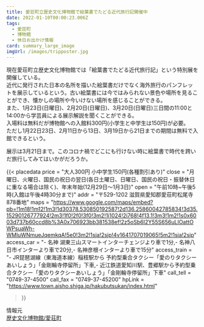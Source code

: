 ```yaml
---
title: 愛荘町立歴史文化博物館で絵葉書でたどる近代旅行記開催中
date: 2022-01-10T00:00:23.006Z
tags:
  - 愛荘町
  - 博物館
  - 休日お出かけ情報
card: summary_large_image
imgUrl: /images/tripposter.jpg
---
```

現在愛荘町立歴史文化博物館では「絵葉書でたどる近代旅行記」という特別展を開催している。  
近代に発行された日本の名所を描いた絵葉書だけでなく海外旅行のパンフレットを展示しているという。古い絵葉書には今ではみられない景色や場所を見ることができ、懐かしの場所や今いけない場所を感じることができる。  
また、1月23日(日曜日)、2月20日(日曜日)、3月20日(日曜日)三日間の11:00と14:00から学芸員による展示解説を聞くことができる。  
入場料は無料だが博物館への入館料300円(小学生と中学生は150円)が必要。  
ただし1月22日23日、2月11日から13日、3月19日から21日までの期間は無料で入館できるという。

展示は3月21日まで。このコロナ禍でどこにも行けない時に絵葉書で時代を跨いだ旅行してみてはいかがだろうか。

{{<
  placedata 
    price = "大人300円 小中学生150円(各種割引あり)"
    close = "月曜日、火曜日、国民の祝日の翌日(各日土曜日、日曜日、国民の祝日・振替休日に重なる場合は除く)、年末年始(12月29日～1月3日)"
    open = "午前10時~午後5時(入館は午後4時30分まで)"
    addr = "〒529-1202 滋賀県愛知郡愛荘町松尾寺878番地"
    maps = "https://www.google.com/maps/embed?pb=!1m18!1m12!1m3!1d30378.530850192587!2d136.25860042785834!3d35.15290126777924!2m3!1f0!2f0!3f0!3m2!1i1024!2i768!4f13.1!3m3!1m2!1s0x6003d737b60ccd8b%3A0x706923bb381538ef!2z5oSb6I2Y55S656uLIOattOWPsuaWh-WMluWNmueJqemkqA!5e0!3m2!1sja!2sjp!4v1641707019065!5m2!1sja!2sjp"
    access_car = "- 名神 湖東三山スマートインターチェンジより車で1分,- 名神八日市インターより車で20分,- 名神彦根インターより車で15分"
    access_train = "- JR琵琶湖線（東海道本線）稲枝駅から 予約型乗合タクシー「愛のりタクシーあいしょう」「金剛輪寺停留所」下車,- 近江鉄道愛知川駅、豊郷駅から予約型乗合タクシー「愛のりタクシーあいしょう」「金剛輪寺停留所」下車"
    call_tell = "0749-37-4500" 
    call_fax = "0749-37-45200"
    hpLink = "https://www.town.aisho.shiga.jp/hakubutsukan/index.html"
>}}


情報元  
[歴史文化博物館/愛荘町](https://www.town.aisho.shiga.jp/hakubutsukan/index.html)